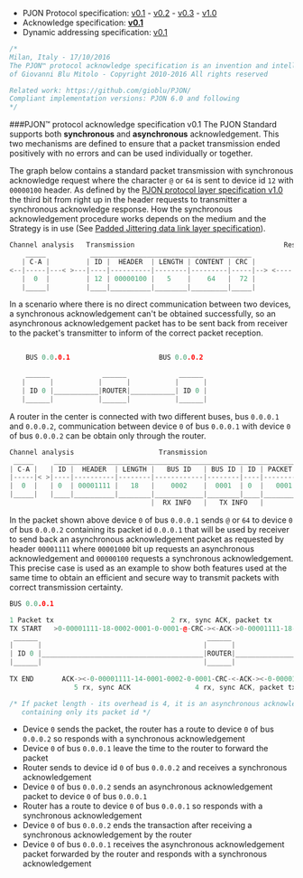 - PJON Protocol specification:
[v0.1](https://github.com/gioblu/PJON/blob/master/specification/PJON-protocol-specification-v0.1.md) - [v0.2](https://github.com/gioblu/PJON/blob/master/specification/PJON-protocol-specification-v0.2.md) - [v0.3](https://github.com/gioblu/PJON/blob/master/specification/PJON-protocol-specification-v0.3.md) - [v1.0](https://github.com/gioblu/PJON/blob/master/specification/PJON-protocol-specification-v1.0.md)
- Acknowledge specification: **[v0.1](https://github.com/gioblu/PJON/blob/master/specification/PJON-protocol-acknowledge-specification-v0.1.md)**
- Dynamic addressing specification: [v0.1](https://github.com/gioblu/PJON/blob/master/specification/PJON-dynamic-addressing-specification-v0.1.md)

```cpp
/*
Milan, Italy - 17/10/2016
The PJON™ protocol acknowledge specification is an invention and intellectual property
of Giovanni Blu Mitolo - Copyright 2010-2016 All rights reserved

Related work: https://github.com/gioblu/PJON/
Compliant implementation versions: PJON 6.0 and following
*/
```
###PJON™ protocol acknowledge specification v0.1
The PJON Standard supports both **synchronous** and **asynchronous** acknowledgement.
This two mechanisms are defined to ensure that a packet transmission ended positively with no errors and can be used individually or together.

The graph below contains a standard packet transmission with synchronous acknowledge request where the character `@` or `64` is sent to device id `12` with `00000100` header. As defined by the [PJON protocol layer specification v1.0](https://github.com/gioblu/PJON/blob/master/specification/PJON-protocol-specification-v1.0.md) the third bit from right up in the header requests to transmitter a synchronous acknowledge response. How the synchronous acknowledgement procedure works depends on the medium and the Strategy is in use (See [Padded Jittering data link layer specification](https://github.com/gioblu/PJON/blob/master/strategies/SoftwareBitBang/specification/padded-jittering-protocol-specification-v0.1.md)).

```cpp  
Channel analysis   Transmission                                     Response
    _____           ________________________________________           _____
   | C-A |         | ID |  HEADER  | LENGTH | CONTENT | CRC |         | ACK |
<--|-----|---< >---|----|----------|--------|---------|-----|--> <----|-----|
   |  0  |         | 12 | 00000100 |   5    |    64   |  72 |         |  6  |
   |_____|         |____|__________|________|_________|_____|         |_____|
```

In a scenario where there is no direct communication between two devices, a synchronous acknowledgement can't be obtained successfully, so an asynchronous acknowledgement packet has to be sent back from receiver to the packet's transmitter to inform of the correct packet reception.

```cpp        

    BUS 0.0.0.1                      BUS 0.0.0.2

    ______             ______             ______
   |      |           |      |           |      |
   | ID 0 |___________|ROUTER|___________| ID 0 |
   |______|           |______|           |______|

```
A router in the center is connected with two different buses, bus `0.0.0.1` and `0.0.0.2`, communication between device `0` of bus `0.0.0.1` with device `0` of bus `0.0.0.2` can be obtain only through the router.
```cpp  
Channel analysis                     Transmission                                            Response
 _____     _______________________________________________________________________________     _____
| C-A |   | ID |  HEADER  | LENGTH |   BUS ID   | BUS ID | ID | PACKET ID | CONTENT | CRC |   | ACK |
|-----|< >|----|----------|--------|------------|--------|----|-----------|---------|-----|> <|-----|
|  0  |   | 0  | 00001111 |   18   |    0002    |  0001  | 0  |   0001    |   64    |     |   |  6  |
|_____|   |____|__________|________|____________|________|____|___________|_________|_____|   |_____|
                                   |  RX INFO   |   TX INFO   |           
```
In the packet shown above device `0` of bus `0.0.0.1` sends `@` or `64` to device `0` of bus `0.0.0.2` containing its packet id `0.0.0.1` that will be used by receiver to send back an asynchronous acknowledgement packet as requested by header `00001111` where `00001000` bit up requests an asynchronous acknowledgement and `00000100` requests a synchronous acknowledgement. This precise case is used as an example to show both features used at the same time to obtain an efficient and secure way to transmit packets with correct transmission certainty.

```cpp        
BUS 0.0.0.1                                                                                BUS 0.0.0.2

1 Packet tx                             2 rx, sync ACK, packet tx         3 rx, sync ACK, async ACK tx
TX START   >0-00001111-18-0002-0001-0-0001-@-CRC-><-ACK->0-00001111-18-0002-0001-0-0001-@-CRC-><-ACK-|
 ______                                          ______                                      ______  |
|      |                                        |      |                                    |      | |
| ID 0 |________________________________________|ROUTER|____________________________________| ID 0 | |
|______|                                        |______|                                    |______| |
                                                                                                     |
TX END       ACK-><-0-00001111-14-0001-0002-0-0001-CRC-<-ACK-><-0-00001111-14-0001-0002-0-0001-CRC-<-|
                5 rx, sync ACK                4 rx, sync ACK, packet tx

/* If packet length - its overhead is 4, it is an asynchronous acknowledgement packet
   containing only its packet id */
```
- Device `0` sends the packet, the router has a route to device `0` of bus `0.0.0.2` so responds with a synchronous acknowledgement
- Device `0` of bus `0.0.0.1` leave the time to the router to forward the packet
- Router sends to device id `0` of bus `0.0.0.2` and receives a synchronous acknowledgement
- Device `0` of bus `0.0.0.2` sends an asynchronous acknowledgement packet to device `0` of bus `0.0.0.1`
- Router has a route to device `0` of bus `0.0.0.1` so responds with a synchronous acknowledgement
- Device `0` of bus `0.0.0.2` ends the transaction after receiving a synchronous acknowledgement by the router
- Device `0` of bus `0.0.0.1` receives the asynchronous acknowledgement packet forwarded by the router and responds with a synchronous acknowledgement
